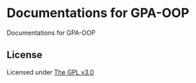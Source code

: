 # Documentations for GPA-OOP

Documentations for GPA-OOP

## License
Licensed under [The GPL v3.0](LICENSE)
